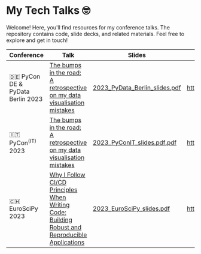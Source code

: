 # My Tech Talks 🤓

Welcome!
Here, you'll find resources for my conference talks.
The repository contains code, slide decks, and related materials.
Feel free to explore and get in touch!

| Conference                         | Talk                                                                                                                                                                          | Slides                                                                              | Video                        |
|------------------------------------|-------------------------------------------------------------------------------------------------------------------------------------------------------------------------------|-------------------------------------------------------------------------------------|------------------------------|
| 🇩🇪 PyCon DE & PyData Berlin 2023 | [The bumps in the road: A retrospective on my data visualisation mistakes](https://2023.pycon.de/program/7FTL7H/)                                                             | [2023_PyData_Berlin_slides.pdf](./2023_PyData_Berlin/2023_PyData_Berlin_slides.pdf) | https://youtu.be/slOm7ztgnfM |
| 🇮🇹 PyCon<sup>(IT)</sup> 2023     | [The bumps in the road: A retrospective on my data visualisation mistakes](https://pycon.it/en/event/the-bumps-in-the-road-a-retrospective-on-my-data-visualisation-mistakes) | [2023_PyConIT_slides.pdf.pdf](./2023_PyConIT/2023_PyConIT_slides.pdf)               | https://youtu.be/QjaHXpzU5xg |
| 🇨🇭 EuroSciPy 2023                | [Why I Follow CI/CD Principles When Writing Code: Building Robust and Reproducible Applications](https://pretalx.com/euroscipy-2023/talk/UBT8PH/)                             | [2023_EuroSciPy_slides.pdf](./2023_EuroSciPy/2023_EuroSciPy_slides.pdf)             | https://youtu.be/KDTljKB2qw8 |
